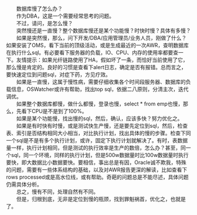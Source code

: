 　　数据库慢了怎么办？  
　　作为DBA，这是一个需要经常思考的问题。  
　　不过，请问，是怎么慢？  
　　突然慢还是一直慢？整个数据库慢还是某个功能慢？时快时慢？具体有多慢？  
　　如果是突然慢，那么，问下开发/DBA/应用管理员/业务人员，刚做了什么？如果安装了OMS，看下当前的顶级活动，或是生成最近的一次AWR，查明数据库在执行什么sql。有必要看下服务器的负载，IO、CPU、内存的使用率都要查一下。友情提示：如果光纤链路使用了HA，假如坏了一条，而恰好当前使用了它，那么慢是肯定的。良好的习惯是查看下alert日志，确定是否有报错。总而言之，要快速定位到问题sql，对症下药，方见疗效。  
　　如果是一直慢，这属于慢性病，需要仔细收集各个时间段服务器、数据库的负载信息，OSWatcher或许有帮助，找出top sql，依据二八原则，分清主次，迭代调优。  
　　如果整个数据库都慢，做什么都慢，登录也慢，select * from emp也慢，那么，先看下CPU是不是到了100%。  
　　如果是某个功能慢，找出慢的sql，然后，确认，应该多快？努力优化之。  
　　如果是有时快有时慢，或是测试快生产慢，还是要先定位到sql，然后，检查表、索引是否结构相同大小相当，对比执行计划，找出具体的慢的步骤。检查下同一个sql是不是有多个执行计划，或许，固定下执行计划就解决了。有时，表数据量一样，执行计划相同，但是测试的执行效率是生产的数倍，怎么办？甚至，同一个sql，同一个环境，同样的执行计划，但是500w数据量时比100w数据量时执行要快，即大数据比小数据要快。要相信，事出总是有因，Oracle诚不欺我，特殊的问题，需要有一些体系结构的基础，以及对AWR报告更深的解读，比如查看下rows processed或是高水位线，或有帮助。奇葩的问题总是不能尽述，具体问题仍需具体分析。  
　　总之，慢有不同，处理自然有不同。  
　　但是，归根到底，无非是定位到慢的瓶颈，找到罪魁祸首，优化之，也就是了。  

